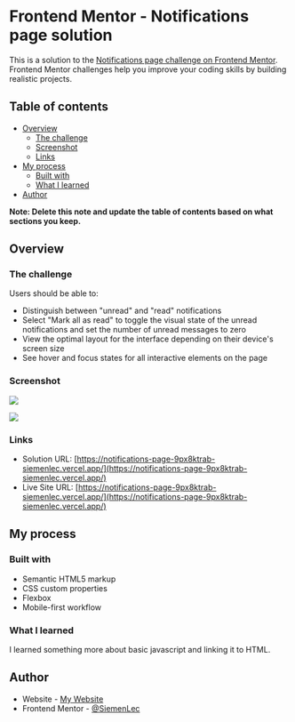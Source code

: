 # Frontend Mentor - Notifications page solution

This is a solution to the [Notifications page challenge on Frontend Mentor](https://www.frontendmentor.io/challenges/notifications-page-DqK5QAmKbC). Frontend Mentor challenges help you improve your coding skills by building realistic projects.

## Table of contents

- [Overview](#overview)
  - [The challenge](#the-challenge)
  - [Screenshot](#screenshot)
  - [Links](#links)
- [My process](#my-process)
  - [Built with](#built-with)
  - [What I learned](#what-i-learned)
- [Author](#author)

**Note: Delete this note and update the table of contents based on what sections you keep.**

## Overview

### The challenge

Users should be able to:

- Distinguish between "unread" and "read" notifications
- Select "Mark all as read" to toggle the visual state of the unread notifications and set the number of unread messages to zero
- View the optimal layout for the interface depending on their device's screen size
- See hover and focus states for all interactive elements on the page

### Screenshot

![](./images/notifications-desktop.png)

![](./images/notifications-mobile.png)

### Links

- Solution URL: [https://notifications-page-9px8ktrab-siemenlec.vercel.app/](https://notifications-page-9px8ktrab-siemenlec.vercel.app/)
- Live Site URL: [https://notifications-page-9px8ktrab-siemenlec.vercel.app/](https://notifications-page-9px8ktrab-siemenlec.vercel.app/)

## My process

### Built with

- Semantic HTML5 markup
- CSS custom properties
- Flexbox
- Mobile-first workflow

### What I learned

I learned something more about basic javascript and linking it to HTML.

## Author

- Website - [My Website](https://www.siemenlecoutre.me)
- Frontend Mentor - [@SiemenLec](https://www.frontendmentor.io/profile/SiemenLec)
